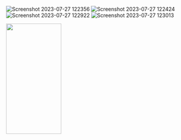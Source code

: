 ![Screenshot 2023-07-27 122356]()
![Screenshot 2023-07-27 122424](https://github.com/fahmiitmamul/fw15-frontend-roastville/assets/46379178/6a8c106a-d56b-49bb-9158-b69d73788bff)
![Screenshot 2023-07-27 122922](https://github.com/fahmiitmamul/fw15-frontend-roastville/assets/46379178/fc82e7cf-3e12-423b-97f6-99bf2c65c19a)
![Screenshot 2023-07-27 123013](https://github.com/fahmiitmamul/fw15-frontend-roastville/assets/46379178/a22de399-9963-4d79-a501-5403df56597b)

<img src="https://github.com/fahmiitmamul/fw15-frontend-roastville/assets/46379178/d903d7ba-4a5f-4a83-b7b4-4f902e8804ac" width="150" height="300">
